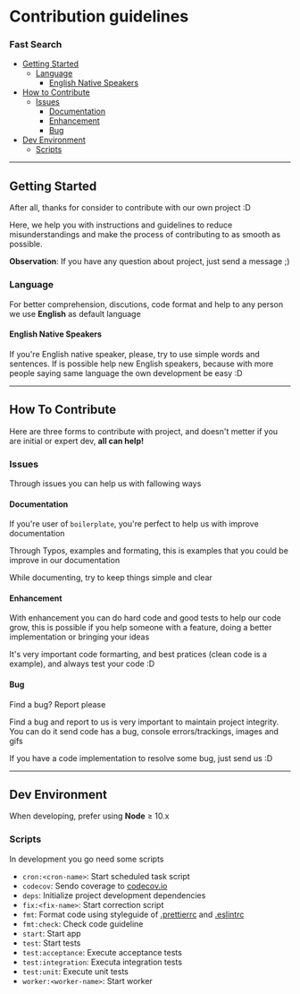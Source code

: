 # Contribution guidelines

### Fast Search

- [Getting Started](#getting-started)
  - [Language](#language)
    - [English Native Speakers](#english-native-speakers)
- [How to Contribute](#how-to-contribute)
  - [Issues](#issues)
    - [Documentation](#documentation)
    - [Enhancement](#enhancement)
    - [Bug](#bug)
- [Dev Environment](#dev-enviroment)
  - [Scripts](#scripts)

---

## Getting Started

After all, thanks for consider to contribute with our own project :D

Here, we help you with instructions and guidelines to reduce misunderstandings and make the process of contributing to as smooth as possible.

**Observation**: If you have any question about project, just send a message ;)

### Language

For better comprehension, discutions, code format and help to any person we use **English** as default language

#### English Native Speakers

If you're English native speaker, please, try to use simple words and sentences. If is possible help new English speakers, because with more people saying same language the own development be easy :D

---

## How To Contribute

Here are three forms to contribute with project, and doesn't metter if you are initial or expert dev, **all can help!**

### Issues

Through issues you can help us with fallowing ways

#### Documentation

If you're user of `boilerplate`, you're perfect to help us with improve documentation

Through Typos, examples and formating, this is examples that you could be improve in our documentation

While documenting, try to keep things simple and clear

#### Enhancement

With enhancement you can do hard code and good tests to help our code grow, this is possible if you help someone with a feature, doing a better implementation or bringing your ideas

It's very important code formarting, and best pratices (clean code is a example), and always test your code :D

#### Bug

Find a bug? Report please

Find a bug and report to us is very important to maintain project integrity. You can do it send code has a bug, console errors/trackings, images and gifs

If you have a code implementation to resolve some bug, just send us :D

---

## Dev Environment

When developing, prefer using **Node** ≥ 10.x

### Scripts

In development you go need some scripts

- `cron:<cron-name>`: Start scheduled task script
- `codecov`: Sendo coverage to [codecov.io](codecov.io)
- `deps`: Initialize project development dependencies
- `fix:<fix-name>`: Start correction script
- `fmt`: Format code using styleguide of [.prettierrc](.prettierrc) and [.eslintrc](.eslintrc)
- `fmt:check`: Check code guideline
- `start`: Start app
- `test`: Start tests
- `test:acceptance`: Execute acceptance tests
- `test:integration`: Executa integration tests
- `test:unit`: Execute unit tests
- `worker:<worker-name>`: Start worker